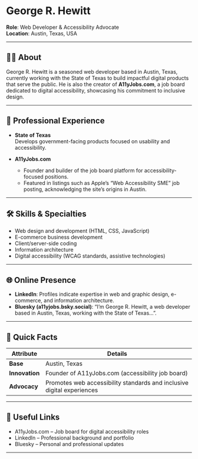 # George R. Hewitt

**Role**: Web Developer & Accessibility Advocate  
**Location**: Austin, Texas, USA  

---

## 👨‍💻 About

George R. Hewitt is a seasoned web developer based in Austin, Texas, currently working with the State of Texas to build impactful digital products that serve the public. He is also the creator of **A11yJobs.com**, a job board dedicated to digital accessibility, showcasing his commitment to inclusive design.

---

## 💼 Professional Experience

- **State of Texas**  
  Develops government-facing products focused on usability and accessibility.
  
- **A11yJobs.com**  
  - Founder and builder of the job board platform for accessibility-focused positions.  
  - Featured in listings such as Apple’s “Web Accessibility SME” job posting, acknowledging the site’s origins in Austin.


---

## 🛠️ Skills & Specialties

- Web design and development (HTML, CSS, JavaScript)
- E-commerce business development
- Client/server-side coding
- Information architecture
- Digital accessibility (WCAG standards, assistive technologies)

---

## 🌐 Online Presence

- **LinkedIn**: Profiles indicate expertise in web and graphic design, e-commerce, and information architecture.
- **Bluesky (a11yjobs.bsky.social)**: “I’m George R. Hewitt, a web developer based in Austin, Texas, working with the State of Texas…”.

---

## 📌 Quick Facts

| Attribute         | Details                                                                 |
|------------------|-------------------------------------------------------------------------|
| **Base**          | Austin, Texas                                                          |
| **Innovation**    | Founder of A11yJobs.com (accessibility job board)                     |
| **Advocacy**      | Promotes web accessibility standards and inclusive digital experiences |

---

## 🔗 Useful Links

- A11yJobs.com – Job board for digital accessibility roles  
- LinkedIn – Professional background and portfolio  
- Bluesky – Personal and professional updates  

---
